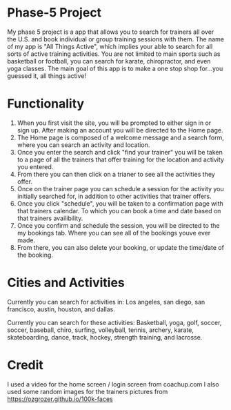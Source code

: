 # Phase-5 Project 
My phase 5 project is a app that allows you to search for trainers all over the U.S. and book individual or group training sessions with them. The name of my app is "All Things Active", which implies your able to search for all sorts of active training activities.  You are not limited to main sports such as basketball or football, you can search for karate, chiropractor, and even yoga classes. The main goal of this app is to make a one stop shop for...you guessed it, all things active!

# Functionality 
1. When you first visit the site, you will be prompted to either sign in or sign up.  After making an account you will be directed to the Home page. 
2. The Home page is composed of a welcome message and a search form, where you can search an activity and location. 
3. Once you enter the search and click "find your trainer" you will be taken to a page of all the trainers that offer training for the location and activity you entered.
4. From there you can then click on a trianer to see all the activities they offer. 
5. Once on the trainer page you can schedule a session for the activity you initially searched for, in addition to other activities that trainer offers. 
6. Once you click "schedule", you will be taken to a confirmation page with that trainers calendar. To which you can book a time and date based on that trainers availibility. 
7. Once you confirm and schedule the session, you will be directed to the my bookings tab.  Where you can see all of the bookings youve ever made. 
8. From there, you can also delete your booking, or update the time/date of the booking. 

# Cities and Activities
Currently you can search for activities in:
Los angeles, san diego, san francisco, austin, houston, and dallas. 

Currently you can search for these activities:
Basketball, yoga, golf, soccer, soccer, baseball, chiro, surfing, volleyball, tennis, archery, karate, skateboarding, dance, track, hockey, strength training, and lacrosse. 


# Credit 
I used a video for the home screen / login screen from coachup.com
I also used some random images for the trainers pictures from https://ozgrozer.github.io/100k-faces

